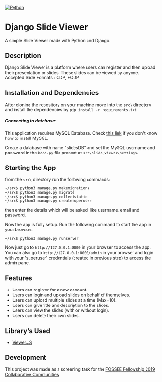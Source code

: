 [![Python](https://img.shields.io/badge/Python-3.6-brightgreen.svg)](http://www.python.org/download/)
# Django Slide Viewer

A simple Slide Viewer made with Python and Django.

## Description

Django Slide Viewer is a platform where users can register and then upload their presentation or slides. These slides can be viewed by anyone.
Accepted Slide Formats : ODP, FODP

## Installation and Dependencies

After cloning the repository on your machine move into the ```src\``` directory and install the dependencies by ```pip install -r requirements.txt```

##### Connecting to database:
This application requires MySQL Database.
Check [this link](https://goo.gl/85wAeM) if you don't know how to install MySQL.

Create a database with name "slidesDB" and set the MySQL username and password in the ```base.py``` file present at ```src\slide_viewer\settings```.

## Starting the App
from the ```src\``` directory run the following commands:
```
~/src$ python3 manage.py makemigrations
~/src$ python3 manage.py migrate
~/src$ python3 manage.py collectstatic
~/src$ python3 manage.py createsuperuser
```
then enter the details which will be asked, like username, email and password.

Now the app is fully setup.
Run the following command to start the app in your browser:
```
~/src$ python3 manage.py runserver
```
Now just go to ```http://127.0.0.1:8000``` in your browser to access the app.
You can also go to ```http://127.0.0.1:8000/admin``` in your browser and login with your 'superuser' credentials (created in previous step) to access the admin panel.

## Features

- Users can register for a new account.
- Users can login and upload slides on behalf of themselves.
- Users can upload multiple slides at a time (Max=10).
- Users can give title and description to the slides.
- Users can view the slides (with or without login).
- Users can delete their own slides.

## Library's Used

- [Viewer.JS](https://viewerjs.org/)

## Development

This project was made as a screening task for the [FOSSEE Fellowship 2019 Collaborative Communities](https://fossee.in/)